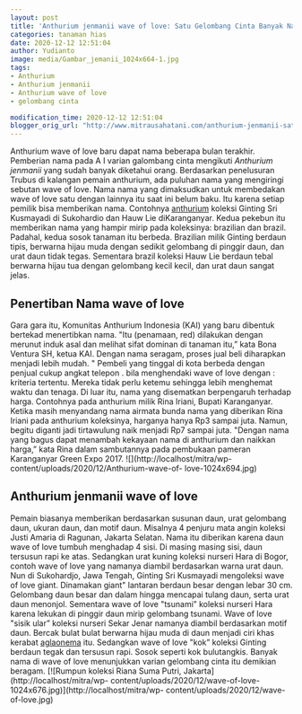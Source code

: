 ```yaml
---
layout: post
title: 'Anthurium jenmanii wave of love: Satu Gelombang Cinta Banyak Nama'
categories: tanaman hias
date: 2020-12-12 12:51:04
author: Yudianto
image: media/Gambar_jemanii_1024x664-1.jpg
tags:
- Anthurium
- Anthurium jenmanii
- Anthurium wave of love
- gelombang cinta

modification_time: 2020-12-12 12:51:04
blogger_orig_url: "http://www.mitrausahatani.com/anthurium-jenmanii-satu-gelombang.html"
---
```


Anthurium wave of love baru dapat nama beberapa bulan terakhir. Pemberian nama
pada A I varian galombang cinta mengikuti _Anthurium jenmanii_ yang sudah
banyak diketahui orang. Berdasarkan penelusuran Trubus di kalangan pemain
anthurium, ada puluhan nama yang mengiringi sebutan wave of love. Nama nama
yang dimaksudkan untuk membedakan wave of love satu dengan lainnya itu saat
ini belum baku. Itu karena setiap pemilik bisa memberikan nama. Contohnya
[anthurium](https://www.mitrausahatani.com/topik/anthurium "anthurium") koleksi
Ginting Sri Kusmayadi di Sukohardio dan Hauw Lie diKaranganyar. Kedua pekebun
itu memberikan nama yang hampir mirip pada koleksinya: brazilian dan brazil.
Padahal, kedua sosok tanaman itu berbeda. Brazilian milik Ginting berdaun
tipis, berwarna hijau muda dengan sedikit gelombang di pinggir daun, dan urat
daun tidak tegas. Sementara brazil koleksi Hauw Lie berdaun tebal berwarna
hijau tua dengan gelombang kecil kecil, dan urat daun sangat jelas.

## Penertiban Nama wave of love

Gara gara itu, Komunitas Anthurium Indonesia (KAI) yang baru dibentuk bertekad
menertibkan nama. "Itu (penamaan, red) dilakukan dengan merunut induk asal dan
melihat sifat dominan di tanaman itu,” kata Bona Ventura SH, ketua KAI. Dengan
nama seragam, proses jual beli diharapkan menjadi lebih mudah. " Pembeli yang
tinggal di kota berbeda dengan penjual cukup angkat telepon . bila menghendaki
wave of love dengan : kriteria tertentu. Mereka tidak perlu ketemu sehingga
lebih menghemat waktu dan tenaga. Di luar itu, nama yang disematkan
berpengaruh terhadap harga. Contohnya pada anthurium milik Rina Iriani, Bupati
Karanganyar. Ketika masih menyandang nama airmata bunda nama yang diberikan
Rina Iriani pada anthurium koleksinya, harganya hanya Rp3 sampai juta. Namun,
begitu diganti jadi tirtawulung naik menjadi Rp7 sampai juta. "Dengan nama
yang bagus dapat menambah kekayaan nama di anthurium dan naikkan harga,” kata
Rina dalam sambutannya pada pembukaan pameran Karanganyar Green Expo 2017.
![](http://localhost/mitra/wp-content/uploads/2020/12/Anthurium-wave-of-
love-1024x694.jpg)

## Anthurium jenmanii wave of love

Pemain biasanya memberikan berdasarkan susunan daun, urat gelombang daun,
ukuran daun, dan motif daun. Misalnya 4 penjuru mata angin koleksi Justi
Amaria di Ragunan, Jakarta Selatan. Nama itu diberikan karena daun wave of
love tumbuh menghadap 4 sisi. Di masing masing sisi, daun tersusun rapi ke
atas. Sedangkan urat kuning koleksi nurseri Hara di Bogor, contoh wave of love
yang namanya diambil berdasarkan warna urat daun. Nun di Sukohardjo, Jawa
Tengah, Ginting Sri Kusmayadi mengoleksi wave of love giant. Dinamakan giant"
lantaran berdaun besar dengan lebar 30 cm. Gelombang daun besar dan dalam
hingga mencapai tulang daun, serta urat daun menonjol. Sementara wave of love
"tsunami” koleksi nurseri Hara karena lekukan di pinggir daun mirip gelombang
tsunami. Wave of love "sisik ular” koleksi nurseri Sekar Jenar namanya diambil
berdasarkan motif daun. Bercak bulat bulat berwarna hijau muda di daun menjadi
ciri khas kerabat [aglaonema](https://www.mitrausahatani.com/topik/aglaonema
"aglaonema") itu. Sedangkan wave of love "kok” koleksi Ginting berdaun tegak
dan tersusun rapi. Sosok seperti kok bulutangkis. Banyak nama di wave of love
menunjukkan varian gelombang cinta itu demikian beragam. [![Rumpun koleksi
Riana Suma Putri, Jakarta](http://localhost/mitra/wp-
content/uploads/2020/12/wave-of-love-1024x676.jpg)](http://localhost/mitra/wp-
content/uploads/2020/12/wave-of-love.jpg)


